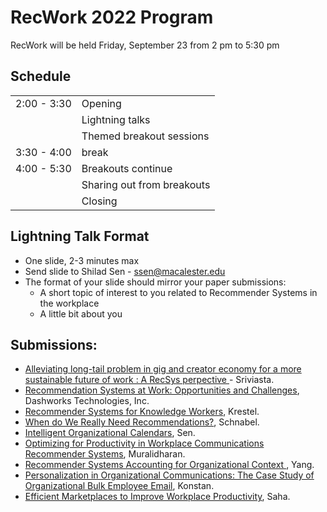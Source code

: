 # RecWork 2022 Program

RecWork will be held Friday, September 23 from 2 pm to 5:30 pm

## Schedule

|  |  |
| --------------- | --------------- |
| 2:00 - 3:30 | Opening |
| | Lightning talks |
| | Themed breakout sessions |
| 3:30 - 4:00 | break |
| 4:00 - 5:30 | Breakouts continue |
| | Sharing out from breakouts |
| | Closing |

## Lightning Talk Format
* One slide, 2-3 minutes max
* Send slide to Shilad Sen - ssen@macalester.edu
* The format of your slide should mirror your paper submissions: 
  * A short topic of interest to you related to Recommender Systems in the workplace
  * A little bit about you 

## Submissions:
* [Alleviating long-tail problem in gig and creator economy for a more sustainable future of work : A RecSys perpective ]( papers/RecWork2022_Srivastava.pdf ) - Sriviasta.
* [Recommendation Systems at Work: Opportunities and Challenges]( papers/RecWork22_Dashworks.pdf ), Dashworks Technologies, Inc.
* [Recommender Systems for Knowledge Workers]( papers/RecWor22_Krestel.pdf ), Krestel.
* [When do We Really Need Recommendations?]( papers/RecWork22_Schnabel.pdf ), Schnabel.
* [Intelligent Organizational Calendars]( papers/RecWork22_Sen.pdf ), Sen.
* [Optimizing for Productivity in Workplace Communications Recommender Systems](papers/Recwork22_Muralidharan.pdf), Muralidharan.
* [Recommender Systems Accounting for Organizational Context ](papers/RecWork22_Yang.pdf), Yang.
* [Personalization in Organizational Communications: The Case Study of Organizational Bulk Employee Email](papers/RecWork22_Konstan.pdf), Konstan.
* [Efficient Marketplaces to Improve Workplace Productivity](papers/RecWork_22_Saha.pdf), Saha.
